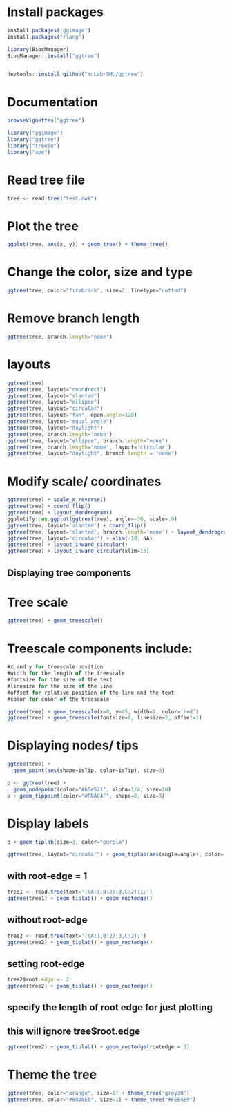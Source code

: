 # Install packages

```js
install.packages('ggimage')
install.packages("rlang")

library(BiocManager)
BiocManager::install("ggtree")


devtools::install_github("YuLab-SMU/ggtree")
```

# Documentation

```js
browseVignettes("ggtree")

library("ggimage")
library("ggtree")
library("treeio")
library("ape")
```
#  Read tree file

```js
tree <- read.tree("test.nwk")
```

# Plot the tree
```js
ggplot(tree, aes(x, y)) + geom_tree() + theme_tree()
```

# Change the color, size and type
```js
ggtree(tree, color="firebrick", size=2, linetype="dotted")
```

# Remove branch length
```js
ggtree(tree, branch.length="none")
```

# layouts
```js
ggtree(tree)
ggtree(tree, layout="roundrect")
ggtree(tree, layout="slanted")
ggtree(tree, layout="ellipse")
ggtree(tree, layout="circular")
ggtree(tree, layout="fan", open.angle=120)
ggtree(tree, layout="equal_angle")
ggtree(tree, layout="daylight")
ggtree(tree, branch.length='none')
ggtree(tree, layout="ellipse", branch.length="none")
ggtree(tree, branch.length='none', layout='circular')
ggtree(tree, layout="daylight", branch.length = 'none')
```

# Modify scale/ coordinates
```js
ggtree(tree) + scale_x_reverse()
ggtree(tree) + coord_flip()
ggtree(tree) + layout_dendrogram()
ggplotify::as.ggplot(ggtree(tree), angle=-30, scale=.9)
ggtree(tree, layout='slanted') + coord_flip()
ggtree(tree, layout='slanted', branch.length='none') + layout_dendrogram()
ggtree(tree, layout='circular') + xlim(-10, NA)
ggtree(tree) + layout_inward_circular()
ggtree(tree) + layout_inward_circular(xlim=15)
```

## Displaying tree components
# Tree scale
```js
ggtree(tree) + geom_treescale()
```

# Treescale components include:
```js
#x and y for treescale position
#width for the length of the treescale
#fontsize for the size of the text
#linesize for the size of the line
#offset for relative position of the line and the text
#color for color of the treescale
```

```js
ggtree(tree) + geom_treescale(x=0, y=45, width=1, color='red')
ggtree(tree) + geom_treescale(fontsize=6, linesize=2, offset=1)
```

# Displaying nodes/ tips

```js
ggtree(tree) + 
  geom_point(aes(shape=isTip, color=isTip), size=3)

p <- ggtree(tree) + 
  geom_nodepoint(color="#b5e521", alpha=1/4, size=10) 
p + geom_tippoint(color="#FDAC4F", shape=8, size=3)
```

# Display labels

```js
p + geom_tiplab(size=3, color="purple")

ggtree(tree, layout="circular") + geom_tiplab(aes(angle=angle), color='blue')
```

## with root-edge = 1
```js
tree1 <- read.tree(text='((A:1,B:2):3,C:2):1;')
ggtree(tree1) + geom_tiplab() + geom_rootedge()
```

## without root-edge
```js
tree2 <- read.tree(text='((A:1,B:2):3,C:2);')
ggtree(tree2) + geom_tiplab() + geom_rootedge()
```

## setting root-edge
```js
tree2$root.edge <- 2
ggtree(tree2) + geom_tiplab() + geom_rootedge()
```

## specify the length of root edge for just plotting
## this will ignore tree$root.edge
```js
ggtree(tree2) + geom_tiplab() + geom_rootedge(rootedge = 3)
```

# Theme the tree
```js
ggtree(tree, color="orange", size=1) + theme_tree('grey30')
ggtree(tree, color="#0808E5", size=1) + theme_tree("#FEE4E9")
```
